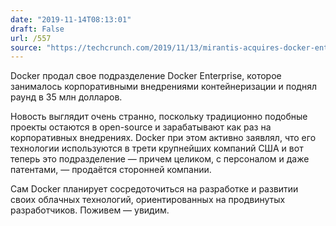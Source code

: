 ```yaml
---
date: "2019-11-14T08:13:01"
draft: False
url: /557
source: "https://techcrunch.com/2019/11/13/mirantis-acquires-docker-enterprise/"
---
```


Docker продал свое подразделение Docker Enterprise, которое занималось корпоративными внедрениями контейнеризации и поднял раунд в 35 млн долларов. 

Новость выглядит очень странно, поскольку традиционно подобные проекты остаются в open-source и зарабатывают как раз на корпоративных внедрениях. Docker при этом активно заявлял, что его технологии используются в трети крупнейших компаний США и вот теперь это подразделение — причем целиком, с персоналом и даже патентами, — продаётся сторонней компании.

Сам Docker планирует сосредоточиться на разработке и развитии своих облачных технологий, ориентированных на продвинутых разработчиков. 
Поживем — увидим.
